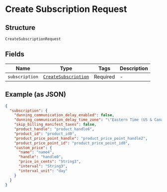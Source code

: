 
# Create Subscription Request

## Structure

`CreateSubscriptionRequest`

## Fields

| Name | Type | Tags | Description |
|  --- | --- | --- | --- |
| `subscription` | [`CreateSubscription`](../../doc/models/create-subscription.md) | Required | - |

## Example (as JSON)

```json
{
  "subscription": {
    "dunning_communication_delay_enabled": false,
    "dunning_communication_delay_time_zone": "\"Eastern Time (US & Canada)\"",
    "skip_billing_manifest_taxes": false,
    "product_handle": "product_handle6",
    "product_id": "product_id0",
    "product_price_point_handle": "product_price_point_handle2",
    "product_price_point_id": "product_price_point_id8",
    "custom_price": {
      "name": "name4",
      "handle": "handle0",
      "price_in_cents": "String3",
      "interval": "String3",
      "interval_unit": "day"
    }
  }
}
```


